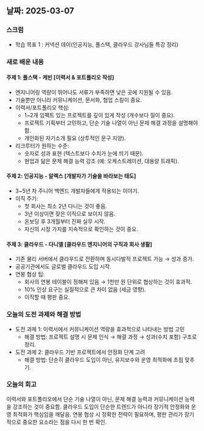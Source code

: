 ## 날짜: 2025-03-07

### 스크럼
- 학습 목표 1 : 커넥션 데이(인공지능, 풀스택, 클라우드 강사님들 특강 정리)

### 새로 배운 내용
#### 주제 1: 풀스택 - 케빈 [이력서 & 포트폴리오 작성]
- 엔지니어링 역량이 뛰어나도 서류가 부족하면 낮은 곳에 지원될 수 있음.
- 기술뿐만 아니라 커뮤니케이션, 문서화, 협업 스킬이 중요.
- 이력서/포트폴리오 핵심:
    - 1~2개 임팩트 있는 프로젝트를 깊이 있게 작성 (개수보다 질이 중요).
    - 프로젝트 기획부터 고민하고, 단순 기술 나열이 아닌 문제 해결 과정을 설명해야 함.
    - 개인화된 자기소개 필요 (상투적인 문구 지양).
- 리크루터가 원하는 수준:
    - 숫자로 성과 표현 (텍스트보다 수치가 눈에 띄기 때문).
    - 현업과 닮은 문제 해결 능력 강조 (예: 오케스트레이션, 대용량 트래픽).

#### 주제 2: 인공지능 - 알렉스 [개발자가 기술을 바라보는 태도]
- 3~5년 차 주니어 백엔드 개발자들에게 적용되는 이야기.
- 이직 주기:
    - 첫 회사는 최소 2년 다니는 것이 좋음.
    - 3년 이상이면 잦은 이직으로 보이지 않음.
    - 온보딩 후 3개월부터 진짜 실무 시작.
    - 자신의 시장 가치를 지속적으로 확인하는 것이 중요.

#### 주제 3: 클라우드 - 다니엘 [클라우드 엔지니어의 구직과 회사 생활]
- 기존 물리 서버에서 클라우드로 전환하며 동시다발적 프로젝트 가능 → 성과 증가.
- 공공기관에서도 글로벌 클라우드 도입 시작.
- 연봉 협상 팁:
    - 회사의 연봉 테이블이 정해져 있음 → 1천만 원 단위로 협상하는 것이 효과적.
    - 10% 인상 요구는 실질적으로 큰 차이 없음 (세금 영향).
    - 이직할 때 평판 중요.

### 오늘의 도전 과제와 해결 방법
- 도전 과제 1: 이력서에서 커뮤니케이션 역량을 효과적으로 나타내는 방법 고민
    - 해결 방법: 프로젝트 설명 시 문제 인식 → 해결 과정 → 성과(수치 포함) 구조로 정리.
- 도전 과제 2: 클라우드 기반 프로젝트에서 안정화 단계 고려
    - 해결 방법: 단순히 클라우드 도입이 아닌, 유지보수와 운영 최적화에 초점 맞추기.

### 오늘의 회고
이력서와 포트폴리오에서 단순 기술 나열이 아닌, 문제 해결 능력과 커뮤니케이션 능력을 강조하는 것이 중요함.
클라우드 도입이 단순한 트렌드가 아니라 장기적 안정화와 운영 최적화가 핵심임을 깨달음. 
연봉 협상 시 정확한 전략이 필요하며, 평판 관리가 장기적으로 중요한 요소라는 점을 다시 한 번 확인.
